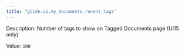 ```yaml
---
title: "glide.ui.my_documents.recent_tags"
---
```


Description: Number of tags to show on Tagged Documents page (UI15 only)

Value: `100`